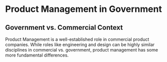 # Product Management in Government

## Government vs. Commercial Context

Product Management is a well-established role in commercial product companies. While roles like engineering and design can be highly similar disciplines in commercial vs. government, product management has some more fundamental differences.
